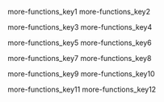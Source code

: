 more-functions_key1
more-functions_key2


more-functions_key3
more-functions_key4


more-functions_key5
more-functions_key6


more-functions_key7
more-functions_key8


more-functions_key9
more-functions_key10


more-functions_key11
more-functions_key12
